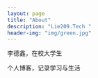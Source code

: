 ```yaml
---
layout: page
title: "About"
description: "Lie209.Tech " 
header-img: "img/green.jpg"
---
```


李德鑫，在校大学生

个人博客，记录学习与生活





